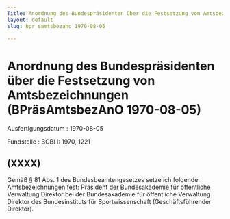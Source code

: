 ```yaml
---
Title: Anordnung des Bundespräsidenten über die Festsetzung von Amtsbezeichnungen
layout: default
slug: bpr_samtsbezano_1970-08-05

---
```


# Anordnung des Bundespräsidenten über die Festsetzung von Amtsbezeichnungen (BPräsAmtsbezAnO 1970-08-05)

Ausfertigungsdatum
:   1970-08-05

Fundstelle
:   BGBl I: 1970, 1221



## (XXXX)

Gemäß § 81 Abs. 1 des Bundesbeamtengesetzes setze ich folgende
Amtsbezeichnungen fest:
Präsident der Bundesakademie für öffentliche Verwaltung
Direktor bei der Bundesakademie für öffentliche Verwaltung
Direktor des Bundesinstituts für Sportwissenschaft (Geschäftsführender
Direktor).

